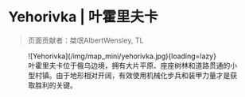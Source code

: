 # Yehorivka | 叶霍里夫卡

> 页面贡献者：桀氓AlbertWensley, TL

<figure markdown>
  ![Yehorivka](/img/map_mini/yehorivka.jpg){loading=lazy}
  <figcaption>叶霍里夫卡位于俄乌边境，拥有大片平原、座座树林和道路贯通的小型村镇。由于地形相对开阔，有效使用机械化步兵和装甲力量才是获取胜利的关键。</figcaption>
</figure>